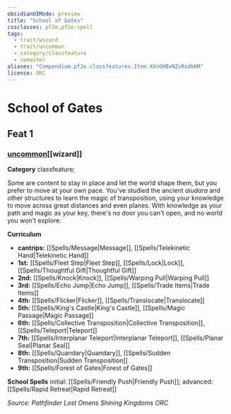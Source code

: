 ```yaml
---
obsidianUIMode: preview
title: "School of Gates"
cssclasses: pf2e,pf2e-spell
tags:
  - trait/wizard
  - trait/uncommon
  - category/classfeature
  - remaster
aliases: "Compendium.pf2e.classfeatures.Item.XXnGHBxNZvRsdkKM"
license: ORC
---
```

# School of Gates
## Feat 1
### [uncommon](uncommon "Uncommon Rarity Trait")[[wizard]]

**Category** classfeature; 




Some are content to stay in place and let the world shape them, but you prefer to move at your own pace. You've studied the ancient _aiudara_ and other structures to learn the magic of transposition, using your knowledge to move across great distances and even planes. With knowledge as your path and magic as your key, there's no door you can't open, and no world you won't explore.

**Curriculum**

*   **cantrips:** [[Spells/Message|Message]], [[Spells/Telekinetic Hand|Telekinetic Hand]]
*   **1st:** [[Spells/Fleet Step|Fleet Step]], [[Spells/Lock|Lock]], [[Spells/Thoughtful Gift|Thoughtful Gift]]
*   **2nd:** [[Spells/Knock|Knock]], [[Spells/Warping Pull|Warping Pull]]
*   **3rd:** [[Spells/Echo Jump|Echo Jump]], [[Spells/Trade Items|Trade Items]]
*   **4th:** [[Spells/Flicker|Flicker]], [[Spells/Translocate|Translocate]]
*   **5th:** [[Spells/King's Castle|King's Castle]], [[Spells/Magic Passage|Magic Passage]]
*   **6th:** [[Spells/Collective Transposition|Collective Transposition]], [[Spells/Teleport|Teleport]]
*   **7th:** [[Spells/Interplanar Teleport|Interplanar Teleport]], [[Spells/Planar Seal|Planar Seal]]
*   **8th:** [[Spells/Quandary|Quandary]], [[Spells/Sudden Transposition|Sudden Transposition]]
*   **9th:** [[Spells/Forest of Gates|Forest of Gates]]

**School Spells** initial: [[Spells/Friendly Push|Friendly Push]]; advanced: [[Spells/Rapid Retreat|Rapid Retreat]]

*Source: Pathfinder Lost Omens Shining Kingdoms*
*ORC*